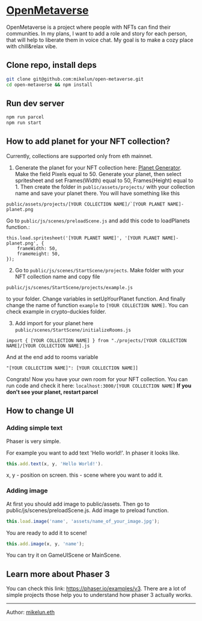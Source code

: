 # [OpenMetaverse](https://meet.buildship.xyz)

OpenMetaverse is a project where people with NFTs can find their communities. In my plans, I want to add a role and story for each person, that will help to liberate them in voice chat. My goal is to make a cozy place with chill&relax vibe.


## Clone repo, install deps

``` bash
git clone git@github.com:mikelun/open-metaverse.git
cd open-metaverse && npm install
```

## Run dev server

``` bash
npm run parcel
npm run start
```

## How to add planet for your NFT collection?
Сurrently, collections are supported only from eth mainnet. 
1. Generate the planet for your NFT collection here: [Planet Generator](https://deep-fold.itch.io/pixel-planet-generator). Make the field Pixels equal to 50. Generate your planet, then select spritesheet and set Frames(Width) equal to 50, Frames(Height) equal to 1. Then create the folder in ```public/assets/projects/``` with your collection name and save your planet there. You will have something like this 
```
public/assets/projects/[YOUR COLLECTION NAME]/`[YOUR PLANET NAME]-planet.png
```
Go to ```public/js/scenes/preloadScene.js``` and add this code to loadPlanets function.: 
```
this.load.spritesheet('[YOUR PLANET NAME]', '[YOUR PLANET NAME]-planet.png', {
    frameWidth: 50,
    frameHeight: 50,
});
``` 
2. Go to ```public/js/scenes/StartScene/projects```. Make folder with your NFT collection name and copy file 
```
public/js/scenes/StartScene/projects/example.js
``` 
to your folder. Change variables in setUpYourPlanet function. And finally change the name of function ```example``` to ```[YOUR COLLECTION NAME]```. You can check example in crypto-duckies folder.  

3. Add import for your planet here  ```public/scenes/StartScene/initializeRooms.js```
```
import { [YOUR COLLECTION NAME] } from "./projects/[YOUR COLLECTION NAME]/[YOUR COLLECTION NAME].js
```
   And at the end add to rooms variable
```
"[YOUR COLLECTION NAME]": [YOUR COLLECTION NAME]]
``` 

Congrats! Now you have your own room for your NFT collection. You can run code and check it here: ```localhost:3000/[YOUR COLLECTION NAME]```
**If you don't see your planet, restart parcel**

## How to change UI 
### Adding simple text
Phaser is very simple.

For example you want to add text 'Hello world!'.
In phaser it looks like.
``` js
this.add.text(x, y, 'Hello World!'). 
```
x, y - position on screen. 
this - scene where you want to add it. 

### Adding image
At first you should add image to public/assets. 
Then go to public/js/scenes/preloadScene.js. 
Add image to preload function. 
``` js
this.load.image('name', 'assets/name_of_your_image.jpg');
```
You are ready to add it to scene!  
``` js
this.add.image(x, y, 'name');
```
You can try it on GameUIScene or MainScene. 

## Learn more about Phaser 3 
You can check this link: https://phaser.io/examples/v3. 
There are a lot of simple projects those help you to understand how phaser 3 actually works.

---
Author: [mikelun.eth](https://twitter.com/mikelun_eth)
